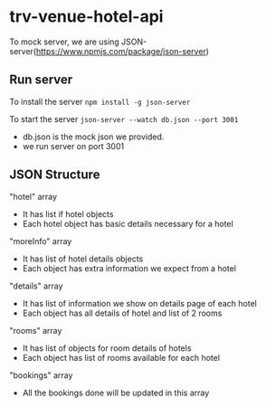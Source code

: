 # trv-venue-hotel-api

To mock server, we are using JSON-server(https://www.npmjs.com/package/json-server)

## Run server
To install the server
   ```npm install -g json-server```

To start the server
  ```json-server --watch db.json --port 3001```
  - db.json is the mock json we provided.
  - we run server on port 3001

## JSON Structure
"hotel" array 
 - It has list if hotel objects
 - Each hotel object has basic details necessary for a hotel

"moreInfo" array 
 - It has list of hotel details objects
 - Each object has extra information we expect from a hotel

"details" array 
 - It has list of information we show on details page of each hotel
 - Each object has all details of hotel and list of 2 rooms

"rooms" array 
 - It has list of objects for room details of hotels
 - Each object has list of rooms available for each hotel

"bookings" array 
 - All the bookings done will be updated in this array
